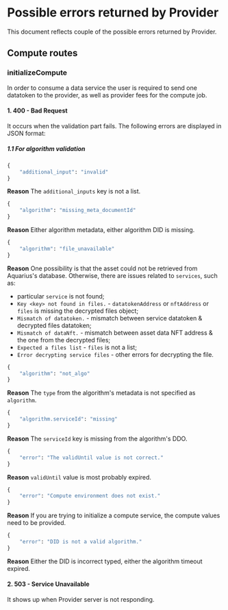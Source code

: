 <!--
Copyright 2021 Ocean Protocol Foundation
SPDX-License-Identifier: Apache-2.0
-->

# Possible errors returned by Provider

This document reflects couple of the possible errors returned by Provider.
## Compute routes

### initializeCompute

In order to consume a data service the user is required to send
one datatoken to the provider, as well as provider fees for the compute job.

#### 1. 400 - Bad Request

It occurs when the validation part fails.
The following errors are displayed in JSON format:

##### 1.1 For algorithm validation
```python
{
    "additional_input": "invalid"
}
```
**Reason** The `additional_inputs` key is not a list.

```python
{
    "algorithm": "missing_meta_documentId"
}
```
**Reason** Either algorithm metadata, either algorithm DID is missing.

```python
{
    "algorithm": "file_unavailable"
}
```
**Reason** One possibility is that the asset could not be retrieved from Aquarius's database.
Otherwise, there are issues related to `services`, such as:
- particular `service` is not found;
- `Key <key> not found in files.` - `datatokenAddress` or `nftAddress` or `files` is missing
the decrypted files object;
- `Mismatch of datatoken.` - mismatch between service datatoken & decrypted files datatoken;
- `Mismatch of dataNft.` - mismatch between asset data NFT address & the one from the decrypted files;
- `Expected a files list` - `files` is not a list;
- `Error decrypting service files` - other errors for decrypting the file.

```python
{
    "algorithm": "not_algo"
}
```
**Reason** The `type` from the algorithm's metadata is not specified as `algorithm`.

```python
{
    "algorithm.serviceId": "missing"
}
```
**Reason** The `serviceId` key is missing from the algorithm's DDO.


```python
{
    "error": "The validUntil value is not correct."
}
```
**Reason** `validUntil` value is most probably expired.

```python
{
    "error": "Compute environment does not exist."
}
```
**Reason** If you are trying to initialize a compute service, the compute values need to be provided.
```python
{
    "error": "DID is not a valid algorithm."
}
```
**Reason** Either the DID is incorrect typed, either the algorithm timeout expired.

#### 2. 503 - Service Unavailable

It shows up when Provider server is not responding.




